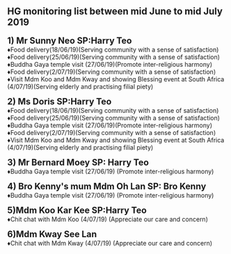 <link rel='stylesheet' href='https://use.fontawesome.com/releases/v5.7.0/css/all.css' integrity='sha384-lZN37f5QGtY3VHgisS14W3ExzMWZxybE1SJSEsQp9S+oqd12jhcu+A56Ebc1zFSJ' crossorigin='anonymous'>	

<a href="index.html" title="Return"><i class="fa fa-reply fa-3x"></i></a> 



## HG monitoring list between mid June to mid July 2019

<span  style="font-size: 1.4em;"><b>1) Mr Sunny Neo SP:Harry Teo  </b></span>   
&diams;Food delivery(18/06/19)(Serving community with a sense of satisfaction)  
&diams;Food delivery(25/06/19)(Serving community with a sense of satisfaction)   
&diams;Buddha Gaya temple visit (27/06/19)(Promote inter-religious harmony)  
&diams;Food delivery(2/07/19)(Serving community with a sense of satisfaction)  
&diams;Visit Mdm Koo and Mdm Kway and showing Blessing event at South Africa (4/07/19)(Serving elderly and practising filial piety)

  
<span  style="font-size: 1.4em;"><b>2) Ms Doris SP:Harry Teo    </b> </span>   
  &diams;Food delivery(18/06/19)(Serving community with a sense of satisfaction)  
  &diams;Food delivery(25/06/19)(Serving community with a sense of satisfaction)   
  &diams;Buddha Gaya temple visit (27/06/19)(Promote inter-religious harmony)  
  &diams;Food delivery(2/07/19)(Serving community with a sense of satisfaction)   
  &diams;Visit Mdm Koo and Mdm Kway and showing Blessing event at South Africa (4/07/19)(Serving elderly and practising filial piety)
	
	
<span  style="font-size: 1.4em;"><b>3) Mr Bernard Moey SP: Harry Teo  </b></span>    
  &diams;Buddha Gaya temple visit (27/06/19) (Promote inter-religious harmony) 

  
<span  style="font-size: 1.4em;"><b>4) Bro Kenny's mum Mdm Oh Lan SP: Bro Kenny  </b></span>    
  &diams;Buddha Gaya temple visit (27/06/19) (Promote inter-religious harmony) 

  
<span  style="font-size: 1.4em;"><b>5)Mdm Koo Kar Kee SP:Harry Teo  </b></span>    
  &diams;Chit chat with Mdm Koo (4/07/19) (Appreciate our care and concern)

  
<span  style="font-size: 1.4em;"><b>6)Mdm Kway See Lan  </b></span>    
  &diams;Chit chat with Mdm Kway (4/07/19) (Appreciate our care and concern)  